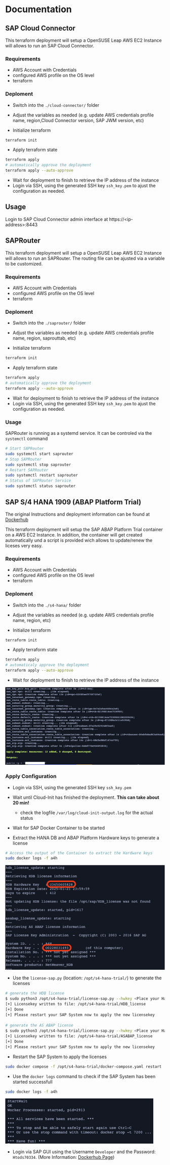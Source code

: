 # Documentation

## SAP Cloud Connector

This terraform deployment will setup a OpenSUSE Leap AWS EC2 Instance will allows to run an SAP Cloud Connector. 

### Requirements

- AWS Account with Credentials
- configured AWS profile on the OS level
- terraform

### Deploment

- Switch into the `./cloud-connector/` folder

- Adjust the variables as needed (e.g. update AWS credentials profile name, region,Cloud Connector version, SAP JWM version, etc)

- Initialize terraform

```bash
terraform init
```

- Apply terraform state

```bash
terraform apply
# automatically approve the deployment
terraform apply --auto-approve
```

- Wait for deployment to finish to retrieve the IP address of the instance
- Login via SSH, using the generated SSH key `ssh_key.pem` to ajust the configuration as needed.

## Usage

Login to SAP Cloud Connector admin interface at https://\<ip-address>:8443

## SAPRouter

This terraform deployment will setup a OpenSUSE Leap AWS EC2 Instance will allows to run an SAPRouter. The routing file can be ajusted via a variable to be customized.

### Requirements

- AWS Account with Credentials
- configured AWS profile on the OS level
- terraform

### Deploment

- Switch into the `./saprouter/` folder

- Adjust the variables as needed (e.g. update AWS credentials profile name, region, saprouttab, etc)

- Initialize terraform

```bash
terraform init
```

- Apply terraform state

```bash
terraform apply
# automatically approve the deployment
terraform apply --auto-approve
```

- Wait for deployment to finish to retrieve the IP address of the instance
- Login via SSH, using the generated SSH key `ssh_key.pem` to ajust the configuration as needed.

### Usage

SAPRouter is running as a systemd service. It can be controled via the `systemctl` command

```bash
# Start SAPRouter
sudo systemctl start saprouter
# Stop SAPRouter
sudo systemctl stop saprouter
# Restart SAPRouter
sudo systemctl restart saprouter
# Status of SAPRouter Service
sudo systemctl status saprouter
```



## SAP S/4 HANA 1909 (ABAP Platform Trial)

The original Instructions and deployment information can be found at [Dockerhub](https://hub.docker.com/r/sapse/abap-platform-trial)

This terraform deployment will setup the SAP ABAP Platform Trial container on a AWS EC2 Instance. In addition, the container will get created automatically und a script is provided wich allows to update/renew the liceses very easy.

### Requirements

- AWS Account with Credentials
- configured AWS profile on the OS level
- terraform

### Deploment

- Switch into the `./s4-hana/` folder

- Adjust the variables as needed (e.g. update AWS credentials profile name, region, etc)

- Initialize terraform

```bash
terraform init
```

- Apply terraform state

```bash
terraform apply
# automaticaly approve the deployment
terraform apply --auto-approve
```

- Wait for deployment to finish to retrieve the IP address of the instance

![image-20231206135615742](./assets/image-20231206135615742.png)



### Apply Configuration

- Login via SSH, using the generated SSH key `ssh_key.pem`

- Wait until Cloud-Init has finished the deployment. **This can take about 20 min!**
  - check the logfile `/var/log/cloud-init-output.log` for the actual status
- Wait for SAP Docker Container to be started
- Extract the HANA DB and ABAP Platform Hardware keys to generate a license

```bash
# Access the output of the Container to extract the Hardware keys
sudo docker logs -f a4h
```

![Screenshot 2023-12-06 at 10.58.31](./assets/Screenshot%202023-12-06%20at%2010.58.31.png)

- Use the `license-sap.py` (location: `/opt/s4-hana-trial/`) to generate the licenses

```bash
# generate the HDB license
$ sudo python3 /opt/s4-hana-trial/license-sap.py --hwkey <Place your Hardware key here> --type hdb
[+] Licensekey written to file: /opt/s4-hana-trial/HDB_license
[+] Done
[+] Please restart your SAP System now to apply the new licensekey

# generate the AS ABAP license
$ sudo python3 /opt/s4-hana-trial/license-sap.py --hwkey <Place your Hardware key here> --type a4h
[+] Licensekey written to file: /opt/s4-hana-trial/ASABAP_license
[+] Done
[+] Please restart your SAP System now to apply the new licensekey
```

- Restart the SAP System to apply the licenses

```bash
sudo docker compose -f /opt/s4-hana-trial/docker-compose.yaml restart
```

- Use the `docker logs` command to check if the SAP System has been started successfull

```bash
sudo docker logs -f a4h
```

![image-20231206140533510](./assets/image-20231206140533510.png)

- Login via SAP GUI using the Username `Developer` and the Password: `Htods70334`. (More Information: [Dockerhub Page](https://hub.docker.com/r/sapse/abap-platform-trial))